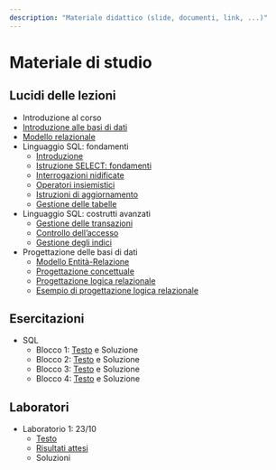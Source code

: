 ```yaml
---
description: "Materiale didattico (slide, documenti, link, ...)"
---
```

 
# Materiale di studio

## Lucidi delle lezioni

- Introduzione al corso
- [Introduzione alle basi di dati](https://farinetti.github.io/materiale-bdcin/1-IntroduzioneBD.pdf)
- [Modello relazionale](https://farinetti.github.io/materiale-bdcin/2.1-ModelloRelazionale.pdf)
- Linguaggio SQL: fondamenti
    - [Introduzione](https://farinetti.github.io/materiale-bdcin/3.1-SQL-Introduzione.pdf)
    - [Istruzione SELECT: fondamenti](https://farinetti.github.io/materiale-bdcin/3.2-SQL-SelectBase.pdf)
    - [Interrogazioni nidificate](https://farinetti.github.io/materiale-bdcin/3.3-SQL-SelectNidificate.pdf)
    - [Operatori insiemistici](https://farinetti.github.io/materiale-bdcin/3.4-SQL-SelectOpInsiemistici.pdf)
    - [Istruzioni di aggiornamento](https://farinetti.github.io/materiale-bdcin/3.5-SQL-IstruzAggiornamento.pdf)
    - [Gestione delle tabelle](https://farinetti.github.io/materiale-bdcin/3.6-SQL-GestioneTabelle.pdf)
- Linguaggio SQL: costrutti avanzati
    - [Gestione delle transazioni](https://farinetti.github.io/materiale-bdcin/4.2-SQL-GestioneTransazioni.pdf)
    - [Controllo dell’accesso](https://farinetti.github.io/materiale-bdcin/4.4-SQL-ControlloAccesso.pdf)
    - [Gestione degli indici](https://farinetti.github.io/materiale-bdcin/4.5-SQL-GestioneIndici.pdf)
- Progettazione delle basi di dati
    - [Modello Entità-Relazione](https://farinetti.github.io/materiale-bdcin/5.1-ModelloER.pdf)
    - [Progettazione concettuale](https://farinetti.github.io/materiale-bdcin/5.2-ProgettzioneConcettuale.pdf)
    - [Progettazione logica relazionale](https://farinetti.github.io/materiale-bdcin/5.3-ProgettazioneLogica.pdf)
    - [Esempio di progettazione logica relazionale](https://farinetti.github.io/materiale-bdcin/5.4-EsempioProgLogica.pdf)

## Esercitazioni

- SQL
    - Blocco 1: [Testo](https://farinetti.github.io/materiale-bdcin/EsSQL_1-Testo.pdf) e Soluzione
    - Blocco 2: [Testo](https://farinetti.github.io/materiale-bdcin/EsSQL_2-Testo.pdf) e Soluzione
    - Blocco 3: [Testo](https://farinetti.github.io/materiale-bdcin/EsSQL_3-Testo.pdf) e Soluzione
    - Blocco 4: [Testo](https://farinetti.github.io/materiale-bdcin/EsSQL_4-Testo.pdf) e Soluzione

## Laboratori

- Laboratorio 1: 23/10
    - [Testo](https://farinetti.github.io/materiale-bdcin/Lab-1-testo.pdf)
    - [Risultati attesi](https://farinetti.github.io/materiale-bdcin/Lab-1-risultati_attesi.pdf)
    - Soluzioni
